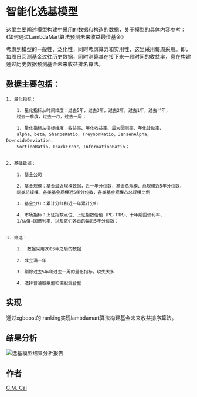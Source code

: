 # 智能化选基模型

这里主要阐述模型构建中采用的数据和构造的数据，关于模型的具体内容参考：《如何通过LambdaMart算法预测未来收益最佳基金》

考虑到模型的一般性、泛化性，同时考虑算力和实用性，这里采用每周采用。即，每周日回测基金过往历史数据，同时测算其在接下来一段时间的收益率，意在构建通过历史数据预测基金未来收益排名算法。

## 数据主要包括：

    1. 量化指标：

        1. 量化指标从时间维度：过去5年，过去3年，过去2年，过去1年，过去半年，
        过去一季度，过去一月，过去一周；
        
        1. 量化指标从指标维度：收益率、年化收益率、最大回测率、年化波动率、
        alpha、beta，SharpeRatio，TreynorRatio，JensenAlpha，DownsideDeviation，
        SortinoRatio，TrackError，InformationRatio；
     
 
    2. 基础数据：
    
        1. 基金公司
    
        2. 基金规模：基金最近规模数据，近一年分位数，基金总规模、总规模近5年分位数，
        同类总规模、各类基金规模近5年分位数，各类基金规模占总规模比例
        
        3. 基金分红：累计分红和近一年累计分红
        
        4. 市场指标：上证指数点位、上证指数估值（PE-TTM）、十年期国债利率、
        1/估值-国债利率、以及它们各自的最近5年分位数；


    3. 筛选：
    
        1.  数据采用2005年之后的数据
        
        2. 成立满一年
        
        3. 剔除过去5年和过去一周的量化指标，缺失太多
        
        4. 选择普通股票型和偏股混合型



## 实现

通过xgboost的 ranking实现lambdamart算法构建基金未来收益排序算法。

## 结果分析

![选基模型结果分析报告](./选基模型结果分析报告.ipynb)

## 作者

[C.M. Cai](https://cmcai0104.github.io)
